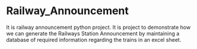# Railway_Announcement
It is railway announcement python project. It is project to demonstrate how we can generate the Railways Station Announcement by maintaining a database of required information regarding the trains in an excel sheet.
